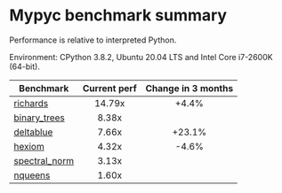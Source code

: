 # Mypyc benchmark summary

Performance is relative to interpreted Python.

Environment: CPython 3.8.2, Ubuntu 20.04 LTS and Intel Core i7-2600K (64-bit).

| Benchmark | Current perf | Change in 3 months |
| --- | :---: | :---: |
| [richards](benchmarks/richards.md) | 14.79x | +4.4% |
| [binary_trees](benchmarks/binary_trees.md) | 8.38x |  |
| [deltablue](benchmarks/deltablue.md) | 7.66x | +23.1% |
| [hexiom](benchmarks/hexiom.md) | 4.32x | -4.6% |
| [spectral_norm](benchmarks/spectral_norm.md) | 3.13x |  |
| [nqueens](benchmarks/nqueens.md) | 1.60x |  |
